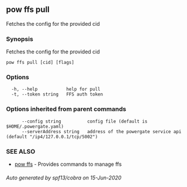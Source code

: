 ## pow ffs pull

Fetches the config for the provided cid

### Synopsis

Fetches the config for the provided cid

```
pow ffs pull [cid] [flags]
```

### Options

```
  -h, --help           help for pull
  -t, --token string   FFS auth token
```

### Options inherited from parent commands

```
      --config string          config file (default is $HOME/.powergate.yaml)
      --serverAddress string   address of the powergate service api (default "/ip4/127.0.0.1/tcp/5002")
```

### SEE ALSO

* [pow ffs](pow_ffs.md)	 - Provides commands to manage ffs

###### Auto generated by spf13/cobra on 15-Jun-2020
